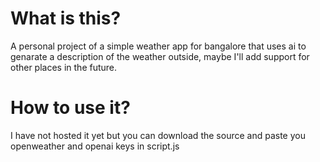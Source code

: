 # What is this?
A personal project of a simple weather app for bangalore that uses ai to genarate a description of the weather outside, maybe I'll add support for other places in the future.

# How to use it?
I have not hosted it yet but you can download the source and paste you openweather and openai keys in script.js
